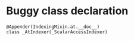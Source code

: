 # Buggy class declaration

```text
@Appender(IndexingMixin.at.__doc__)
class _AtIndexer(_ScalarAccessIndexer)
```
